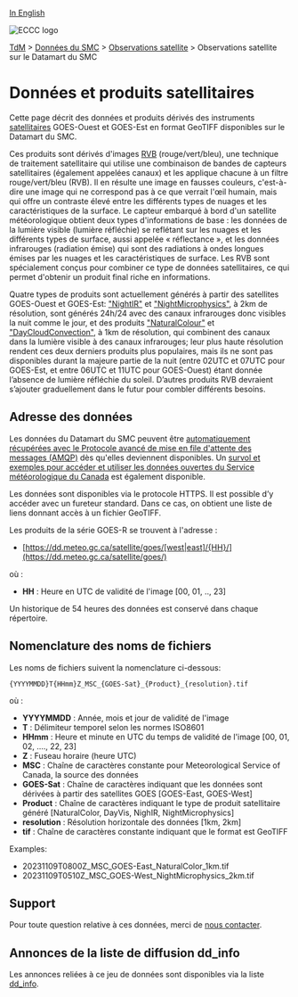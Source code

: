 [In English](readme_satellite-datamart_en.md)

![ECCC logo](../../img_eccc-logo.png)

[TdM](../../readme_fr.md) > [Données du SMC](../readme_fr.md) > [Observations satellite](readme_satellite_fr.md) > Observations satellite sur le Datamart du SMC

# Données et produits satellitaires

Cette page décrit des données et produits dérivés des instruments [satellitaires](readme_satellite_fr.md) GOES-Ouest et GOES-Est en format GeoTIFF disponibles sur le Datamart du SMC. 

Ces produits sont dérivés d'images [RVB](https://collaboration.cmc.ec.gc.ca/cmc/cmos/public_doc/msc-data/obs_satellite/what_is_an_rgb_fr.pdf) (rouge/vert/bleu), une technique de traitement satellitaire qui utilise une combinaison de bandes de capteurs satellitaires (également appelées canaux) et les applique chacune à un filtre rouge/vert/bleu (RVB). Il en résulte une image en fausses couleurs, c'est-à-dire une image qui ne correspond pas à ce que verrait l'œil humain, mais qui offre un contraste élevé entre les différents types de nuages et les caractéristiques de la surface. Le capteur embarqué à bord d'un satellite météorologique obtient deux types d'informations de base : les données de la lumière visible (lumière réfléchie) se reflétant sur les nuages et les différents types de surface, aussi appelée « réflectance », et les données infrarouges (radiation émise) qui sont des radiations à ondes longues émises par les nuages et les caractéristiques de surface. Les RVB sont spécialement conçus pour combiner ce type de données satellitaires, ce qui permet d'obtenir un produit final riche en informations.

Quatre types de produits sont actuellement générés à partir des satellites GOES-Ouest et GOES-Est: ["NightIR"](https://collaboration.cmc.ec.gc.ca/cmc/cmos/public_doc/msc-data/obs_satellite/night_ir_fr.pdf) et ["NightMicrophysics"](https://collaboration.cmc.ec.gc.ca/cmc/cmos/public_doc/msc-data/obs_satellite/night_microphysics_fr.pdf), à 2km de résolution, sont générés 24h/24 avec des canaux infrarouges donc visibles la nuit comme le jour, et des produits ["NaturalColour"](https://collaboration.cmc.ec.gc.ca/cmc/cmos/public_doc/msc-data/obs_satellite/natural_colour_fr.pdf)  et ["DayCloudConvection"](https://collaboration.cmc.ec.gc.ca/cmc/cmos/public_doc/msc-data/obs_satellite/day_cloud_convection_fr.pdf), à 1km de résolution, qui combinent des canaux dans la lumière visible à des  canaux infrarouges; leur plus haute résolution rendent ces deux derniers produits plus populaires, mais ils ne sont pas disponibles durant la majeure partie de la nuit (entre 02UTC et 07UTC pour GOES-Est, et entre 06UTC et 11UTC pour GOES-Ouest) étant donnée l’absence de lumière réfléchie du soleil. D’autres produits RVB devraient s’ajouter graduellement dans le futur pour combler différents besoins. 

## Adresse des données 

Les données du Datamart du SMC peuvent être [automatiquement récupérées avec le Protocole avancé de mise en file d'attente des messages (AMQP)](../../msc-datamart/amqp_fr.md) dès qu'elles deviennent disponibles. Un [survol et exemples pour accéder et utiliser les données ouvertes du Service météorologique du Canada](../../usage/readme_fr.md) est également disponible.

Les données sont disponibles via le protocole HTTPS. Il est possible d’y accéder avec un fureteur standard. Dans ce cas, on obtient une liste de liens donnant accès à un fichier GeoTIFF.

Les produits de la série GOES-R se trouvent à l'adresse :

* [https://dd.meteo.gc.ca/satellite/goes/[west|east]/{HH}/](https://dd.meteo.gc.ca/satellite/goes/)

où :

* __HH__ : Heure en UTC de validité de l'image [00, 01, .., 23]

Un historique de 54 heures des données est conservé dans chaque répertoire.

## Nomenclature des noms de fichiers 

Les noms de fichiers suivent la nomenclature ci-dessous:

`{YYYYMMDD}T{HHmm}Z_MSC_{GOES-Sat}_{Product}_{resolution}.tif`

où :

* __YYYYMMDD__ : Année, mois et jour de validité de l'image
* __T__ : Délimiteur temporel selon les normes ISO8601
* __HHmm__ : Heure et minute en UTC du temps de validité de l'image [00, 01, 02, ...., 22, 23] 
* __Z__ : Fuseau horaire (heure UTC)
* __MSC__ : Chaîne de caractères constante pour Meteorological Service of Canada, la source des données
* __GOES-Sat__ : Chaîne de caractères indiquant que les données sont dérivées à partir des satellites GOES [GOES-East, GOES-West] 
* __Product__ : Chaîne de caractères indiquant le type de produit satellitaire généré [NaturalColor, DayVis, NighIR, NightMicrophysics]
* __resolution__ : Résolution horizontale des données [1km, 2km]
* __tif__ : Chaîne de caractères constante indiquant que le format est GeoTIFF 

Examples: 

* 20231109T0800Z_MSC_GOES-East_NaturalColor_1km.tif
* 20231109T0510Z_MSC_GOES-West_NightMicrophysics_2km.tif

## Support

Pour toute question relative à ces données, merci de [nous contacter](https://weather.gc.ca/mainmenu/contact_us_f.html).

## Annonces de la liste de diffusion dd_info 

Les annonces reliées à ce jeu de données sont disponibles via la liste [dd_info](https://comm.collab.science.gc.ca/mailman3/postorius/lists/dd_info/).
